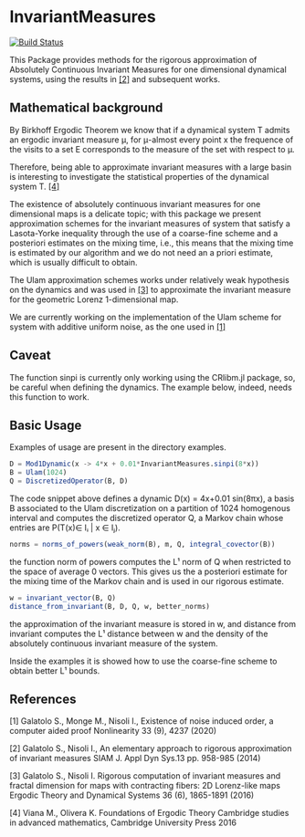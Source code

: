 # InvariantMeasures

[![Build Status](https://travis-ci.com/orkolorko/InvariantMeasures.jl.svg?branch=master)](https://travis-ci.com/orkolorko/InvariantMeasures.jl)

This Package provides methods for the rigorous approximation of Absolutely Continuous Invariant Measures for one dimensional dynamical systems,
using the results in [[2]](#2) and subsequent works.

## Mathematical background
By Birkhoff Ergodic Theorem we know that if a dynamical system T admits an ergodic invariant measure μ, for μ-almost every point x the frequence of the visits to a set E corresponds to the measure of the set with respect to μ.

Therefore, being able to approximate invariant measures with a large basin is interesting to investigate the statistical properties of the dynamical system T. [[4]](#4)

The existence of absolutely continuous invariant measures for one dimensional maps is a delicate topic; with this package we present approximation schemes for the invariant measures of system that satisfy a Lasota-Yorke inequality through the use of a coarse-fine scheme and a posteriori estimates on the mixing time, i.e., this means that the mixing time is estimated by our algorithm and we do not need an a priori estimate, which is usually difficult to obtain.

The Ulam approximation schemes works under relatively weak hypothesis on the dynamics and was used in [[3]](#3) to approximate the invariant measure for the geometric Lorenz 1-dimensional map.

We are currently working on the implementation of the Ulam scheme for system with additive uniform noise, as the one used in
[[1]](#1)

## Caveat
The function sinpi is currently only working using the CRlibm.jl
package, so, be careful when defining the dynamics. The example below, indeed, needs this function to work.

## Basic Usage
Examples of usage are present in the directory examples.

```julia
D = Mod1Dynamic(x -> 4*x + 0.01*InvariantMeasures.sinpi(8*x))
B = Ulam(1024)
Q = DiscretizedOperator(B, D)
```

The code snippet above defines a dynamic D(x) = 4x+0.01 sin(8πx),
a basis B associated to the Ulam discretization on a partition of 1024 homogenous interval and computes the discretized operator Q, a Markov chain whose entries are P(T(x)∈ Iᵢ | x ∈ Iⱼ).

```julia
norms = norms_of_powers(weak_norm(B), m, Q, integral_covector(B))
```

the function norm of powers computes the L¹ norm of Q when restricted to the space of average 0 vectors. This gives us the a posteriori estimate for the mixing time of the Markov chain and is used in our
rigorous estimate.

```julia
w = invariant_vector(B, Q)
distance_from_invariant(B, D, Q, w, better_norms)
```
the approximation of the invariant measure is stored in w, and distance from invariant computes the L¹ distance between w and the density of the absolutely continuous invariant measure of the system.

Inside the examples it is showed how to use the coarse-fine scheme to obtain better L¹ bounds.  

## References
<a id="1">[1]</a>
Galatolo S., Monge M., Nisoli I., Existence of noise induced order, a computer aided proof Nonlinearity 33 (9), 4237 (2020)

<a id="2">[2]</a>
Galatolo S., Nisoli I., An elementary approach to rigorous approximation of invariant
measures SIAM J. Appl Dyn Sys.13 pp. 958-985 (2014)

<a id="3">[3]</a> Galatolo S., Nisoli I. Rigorous computation of invariant measures and fractal dimension for maps with contracting fibers: 2D Lorenz-like maps  
Ergodic Theory and Dynamical Systems 36 (6), 1865-1891 (2016)

<a id="4">[4]</a> Viana M., Olivera K. Foundations of Ergodic Theory
Cambridge studies in advanced mathematics, Cambridge University Press 2016
